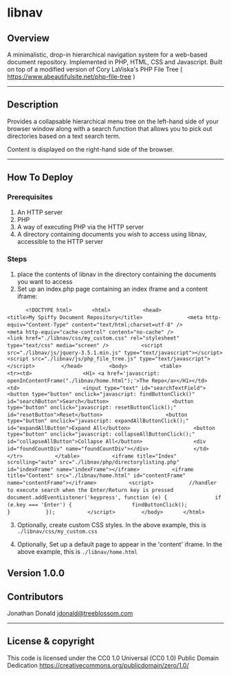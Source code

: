 # libnav

## Overview
A minimalistic, drop-in hierarchical navigation system for a web-based document repository.
Implemented in PHP, HTML, CSS and Javascript.
Built on top of a modified version of Cory LaViska's PHP File Tree ( https://www.abeautifulsite.net/php-file-tree )

---

## Description

Provides a collapsable hierarchical menu tree on the left-hand side of your browser window along with a search function that allows you to pick out directories based on a text search term.

Content is displayed on the right-hand side of the browser.

---

## How To Deploy

### Prerequisites

1. An HTTP server
2. PHP
3. A way of executing PHP via the HTTP server
4. A directory containing documents you wish to access using libnav, accessible to the HTTP server

### Steps

1. place the contents of libnav in the directory containing the documents you want to access
2. Set up an index.php page containing an index iframe and a content iframe:
      
`      <!DOCTYPE html>`
`      <html>`
`          <head>`
`              <title>My Spiffy Document Repository</title>`
`              <meta http-equiv="Content-Type" content="text/html;charset=utf-8" />`
`              <meta http-equiv="cache-control" content="no-cache" /> `
`              <link href="./libnav/css/my_custom.css" rel="stylesheet" type="text/css" media="screen" />`
`          <script src="./libnav/js/jquery-3.5.1.min.js" type="text/javascript"></script>`
`          <script src="./libnav/js/php_file_tree.js" type="text/javascript"></script>`
`        </head>`
`        <body>`
`          <table>`
`            <tr><td>`
`                <H1> <a href='javascript: openInContentFrame("./libnav/home.html");'>The Repo</a></H1></td>`
`                <td>`
`                    <input type="text" id="searchTextField">`
`                    <button type="button" onclick="javascript: findButtonClick()"  id="searchButton">Search</button>`
`                    <button type="button" onclick="javascript: resetButtonClick();"  id="resetButton">Reset</button>`
`                    <button type="button" onclick="javascript: expandAllButtonClick();"  id="expandAllButton">Expand All</button>`
`                    <button type="button" onclick="javascript: collapseAllButtonClick();"  id="collapseAllButton">Collapse All</button>`
`                <div id="foundCountDiv" name="foundCountDiv"></div>`
`              </td>`
`            </tr>`
`          </table>`
`          <iframe title="Index" scrolling="auto" src="./libnav/php/directorylisting.php" id="indexFrame" name="indexFrame"></iframe>`
`          <iframe title="Content" src="./libnav/home.html" id="contentFrame" name="contentFrame"></iframe>`
`          <script>`
`           //handler to execute search when the Enter/Return key is pressed`
`           document.addEventListener('keypress', function (e) {`
`               if (e.key === 'Enter') {`
`                   findButtonClick();`
`               }`
`           });`
`          </script>`
`        </body>`
`      </html>`

3. Optionally, create custom CSS styles. In the above example, this is  `./libnav/css/my_custom.css`

4. Optionally, Set up a default page to appear in the 'content' iframe.  In the above example, this is  `./libnav/home.html`

**Version 1.0.0**
---
## Contributors

Jonathan Donald <jdonald@treeblossom.com>

---

## License & copyright
This code is licensed under the CC0 1.0 Universal (CC0 1.0) Public Domain Dedication
https://creativecommons.org/publicdomain/zero/1.0/

